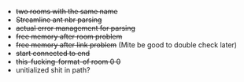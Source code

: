 - ~~two rooms with the same name~~
- ~~Streamline ant nbr parsing~~
- ~~actual error management for parsing~~
- ~~free memory after room problem~~
- ~~free memory after link problem~~ (Mite be good to double check later)
- ~~start connected to end~~
- ~~this-fucking-format-of room 0 0~~
- unitialized shit in path?
